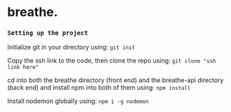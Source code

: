 # breathe.

### `Setting up the project`

Initialize git in your directory using: `git init`

Copy the ssh link to the code, then clone the repo using: `git clone "ssh link here"`

cd into both the breathe directory (front end) and the breathe-api directory (back end) and install npm into both of them using: `npm install`

Install nodemon globally using: `npm i -g nodemon`
